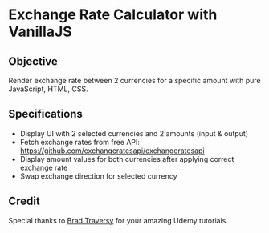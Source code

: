 # Exchange Rate Calculator with VanillaJS

## Objective
Render exchange rate between 2 currencies for a specific amount with pure JavaScript, HTML, CSS.

## Specifications
- Display UI with 2 selected currencies and 2 amounts (input & output)
- Fetch exchange rates from free API: https://github.com/exchangeratesapi/exchangeratesapi
- Display amount values for both currencies after applying correct exchange rate
- Swap exchange direction for selected currency

## Credit
Special thanks to [Brad Traversy](https://github.com/bradtraversy) for your amazing Udemy tutorials.
